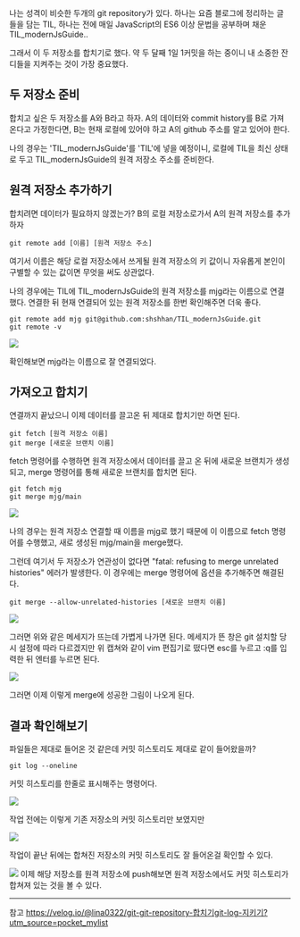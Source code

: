나는 성격이 비슷한 두개의 git repository가 있다.
하나는 요즘 블로그에 정리하는 글들을 담는 TIL,
하나는 전에 매일 JavaScript의 ES6 이상 문법을 공부하며 채운 TIL_modernJsGuide..

그래서 이 두 저장소를 합치기로 했다.
약 두 달째 1일 1커밋을 하는 중이니 내 소중한 잔디들을 지켜주는 것이 가장 중요했다.

## 두 저장소 준비
합치고 싶은 두 저장소를 A와 B라고 하자.
A의 데이터와 commit history를 B로 가져온다고 가정한다면,
B는 현재 로컬에 있어야 하고 A의 github 주소를 알고 있어야 한다.

나의 경우는 'TIL_modernJsGuide'를 'TIL'에 넣을 예정이니,
로컬에 TIL을 최신 상태로 두고 TIL_modernJsGuide의 원격 저장소 주소를 준비한다.

## 원격 저장소 추가하기
합치려면 데이터가 필요하지 않겠는가?
B의 로컬 저장소로가서 A의 원격 저장소를 추가하자
```
git remote add [이름] [원격 저장소 주소]
```
여기서 이름은 해당 로컬 저장소에서 쓰게될 원격 저장소의 키 값이니 자유롭게 본인이 구별할 수 있는 값이면 무엇을 써도 상관없다.

나의 경우에는 TIL에 TIL_modernJsGuide의 원격 저장소를 mjg라는 이름으로 연결했다.
연결한 뒤 현재 연결되어 있는 원격 저장소를 한번 확인해주면 더욱 좋다.
```
git remote add mjg git@github.com:shshhan/TIL_modernJsGuide.git
git remote -v
```
![](https://images.velog.io/images/shawnhansh/post/a3688c41-f201-42fa-a34e-aa76692d942d/image.png)

확인해보면 mjg라는 이름으로 잘 연결되었다.

## 가져오고 합치기
연결까지 끝났으니 이제 데이터를 끌고온 뒤 제대로 합치기만 하면 된다.

```
git fetch [원격 저장소 이름]
git merge [새로운 브랜치 이름]
```
fetch 명령어를 수행하면 원격 저장소에서 데이터를 끌고 온 뒤에 새로운 브랜치가 생성되고,
merge 명령어를 통해 새로운 브랜치를 합치면 된다.


```
git fetch mjg
git merge mjg/main
```
![](https://images.velog.io/images/shawnhansh/post/9987ad9c-2885-4a34-b436-777fed596abc/image.png)

나의 경우는 원격 저장소 연결할 때 이름을 mjg로 했기 때문에 이 이름으로 fetch 명령어를 수행했고,
새로 생성된 mjg/main을 merge했다.

그런데 여기서 두 저장소가 연관성이 없다면 "fatal: refusing to merge unrelated histories" 에러가 발생한다.
이 경우에는 merge 명령어에 옵션을 추가해주면 해결된다.
```
git merge --allow-unrelated-histories [새로운 브랜치 이름]
```

![](https://images.velog.io/images/shawnhansh/post/021d8de0-1f93-4e5b-853b-0eca516c98ed/1.png)

그러면 위와 같은 메세지가 뜨는데 가볍게 나가면 된다.
메세지가 뜬 창은 git 설치할 당시 설정에 따라 다르겠지만
위 캡쳐와 같이 vim 편집기로 떴다면 esc를 누르고 :q를 입력한 뒤 엔터를 누르면 된다.

![](https://images.velog.io/images/shawnhansh/post/678e6ef9-61be-439b-8e1d-0c19c37696d8/image.png)

그러면 이제 이렇게 merge에 성공한 그림이 나오게 된다.

## 결과 확인해보기
파일들은 제대로 들어온 것 같은데 커밋 히스토리도 제대로 같이 들어왔을까?
```
git log --oneline
```
커밋 히스토리를 한줄로 표시해주는 명령어다.

![](https://images.velog.io/images/shawnhansh/post/5e9a1e24-9877-4ee2-a53d-ccab48716c3d/%E1%84%86%E1%85%AE%E1%84%8C%E1%85%A6.png)

작업 전에는 이렇게 기존 저장소의 커밋 히스토리만 보였지만

![](https://images.velog.io/images/shawnhansh/post/dbb2097f-5230-4afc-81e5-41389072c1ad/2.png)

작업이 끝난 뒤에는 합쳐진 저장소의 커밋 히스토리도 잘 들어온걸 확인할 수 있다.


![](https://images.velog.io/images/shawnhansh/post/6c852e59-2203-415f-8a56-f74dc19b0c73/image.png)
이제 해당 저장소를 원격 저장소에 push해보면 원격 저장소에서도 커밋 히스토리가 합쳐져 있는 것을 볼 수 있다.

---
참고
https://velog.io/@lina0322/git-git-repository-합치기git-log-지키기?utm_source=pocket_mylist